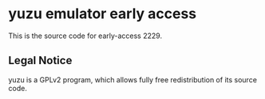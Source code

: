 yuzu emulator early access
=============

This is the source code for early-access 2229.

## Legal Notice

yuzu is a GPLv2 program, which allows fully free redistribution of its source code.